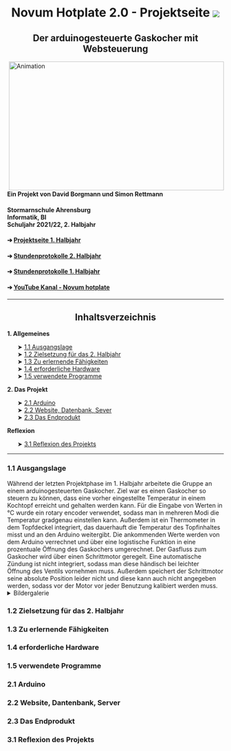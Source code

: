 <html>
<head>
<h1 align="center"> Novum Hotplate 2.0 - Projektseite <img align="center" src="https://user-images.githubusercontent.com/88385654/161974070-e4a0fdf8-0add-486b-9a34-8e11fd9d6ffb.png">
 </h1>

<h2 align="center"> Der arduinogesteuerte Gaskocher mit Websteuerung </h2>
</head>
<img align="right" alt="Animation" width="500" height="300" src="https://user-images.githubusercontent.com/88385654/144711039-e3602339-827f-42a6-b684-b21d3ee8bcf1.gif">
<h4 align="left"> Ein Projekt von David Borgmann und Simon Rettmann</h4>
<h4 align="left"> Stormarnschule Ahrensburg <br/> Informatik, Bl <br/> Schuljahr 2021/22, 2. Halbjahr </br> </h4>

<body>
<h4 align="left"> &#10132; <a href="https://github.com/simonrettmann/Projektseite"> Projektseite 1. Halbjahr</a> </h4> 
<h4 align="left"> &#10132; <a href="https://github.com/simonrettmann/Stundenprotokolle-2.-Halbjahr"> Stundenprotokolle 2. Halbjahr</a> </h4> 
<h4 align="left"> &#10132; <a href="https://github.com/simonrettmann/Stundenprotokolle"> Stundenprotokolle 1. Halbjahr</a> </h4> 
<h4 align="left"> &#10132; <a href="https://www.youtube.com/channel/UCEljeGxqUxyXQlMq9Q-U8_w"> YouTube Kanal - Novum hotplate</a> </h4>
  
</body>
<hr>
<body>
  
<h2 align="center"> Inhaltsverzeichnis </h2>
  
<b> 1. Allgemeines </b>
<br/>
<ul>
&#10148; <a href="#Rückblick"> 1.1 Ausgangslage</a> <br/>
&#10148; <a href="#Zielsetzung"> 1.2 Zielsetzung für das 2. Halbjahr</a> <br/>
&#10148; <a href="#Lernen"> 1.3 Zu erlernende Fähigkeiten</a> <br/>
&#10148; <a href="#Hardware"> 1.4 erforderliche Hardware</a> <br/>
&#10148; <a href="#Software"> 1.5 verwendete Programme</a>
</ul>
  
<b> 2. Das Projekt</b>
<br/>
<ul>
&#10148; <a href="#Arduino"> 2.1 Arduino</a> <br/>
&#10148; <a href="#Website"> 2.2 Website, Datenbank, Sever</a> <br/>
&#10148; <a href="Endprodukt"> 2.3 Das Endprodukt</a>
</ul>
  
<b>Reflexion</b>
<br/>
<ul>
&#10148; <a href="#Reflexion"> 3.1 Reflexion des Projekts</a>
</ul>
</body>
<hr>

<h3> <a id="#Rückblick"> 1.1 Ausgangslage</a></h3>

<body>
Während der letzten Projektphase im 1. Halbjahr arbeitete die Gruppe an einem arduinogesteuerten Gaskocher. Ziel war es einen Gaskocher so steuern zu können, dass eine vorher eingestellte Temperatur in einem Kochtopf erreicht und gehalten werden kann. Für die Eingabe von Werten in °C wurde ein rotary encoder verwendet, sodass man in mehreren Modi die Temperatur gradgenau einstellen kann. Außerdem ist ein Thermometer in dem Topfdeckel integriert, das dauerhauft die Temperatur des Topfinhaltes misst und an den Arduino weitergibt. Die ankommenden Werte werden von dem Arduino verrechnet und über eine logistische Funktion in eine prozentuale Öffnung des Gaskochers umgerechnet. Der Gasfluss zum Gaskocher wird über einen Schrittmotor geregelt. Eine automatische Zündung ist nicht integriert, sodass man diese händisch bei leichter Öffnung des Ventils vornehmen muss. Außerdem speichert der Schrittmotor seine absolute Position leider nicht und diese kann auch nicht angegeben werden, sodass vor der Motor vor jeder Benutzung kalibiert werden muss. 

<details>
 <summary>Bildergalerie</summary>
 
 <b> Bild vom Kochtopf mit integrierten Thermometer </b> 
<img alt="Kochtopf" width="100" scr="https://user-images.githubusercontent.com/88385654/162031321-12117dbe-57f4-40b7-9175-c426a83baa7c.jpg"> <br/>
 <b> Bild vom Schrittmotor auf der Gasflasche</b>
<img alt="Schrittmotor" width="100" src="https://user-images.githubusercontent.com/88385654/162031011-f48fb0e4-3051-428b-b170-a0e1aee11551.jpg">



 </details>
</body>
<h3> <a id="#Zielsetzung"> 1.2 Zielsetzung für das 2. Halbjahr </a></h3>


<h3> <a id="#Lernen"> 1.3 Zu erlernende Fähigkeiten </a></h3>


<h3> <a id="#Hardware"> 1.4 erforderliche Hardware </a></h3>


<h3> <a id="#Software"> 1.5 verwendete Programme</a></h3>


<h3> <a id="#Arduino"> 2.1 Arduino </a></h3>


<h3> <a id="#Website"> 2.2 Website, Dantenbank, Server </a></h3>


<h3> <a id="#Endprodukt"> 2.3 Das Endprodukt </a></h3>


<h3> <a id="#Relexion"> 3.1 Reflexion des Projekts </a></h3>


